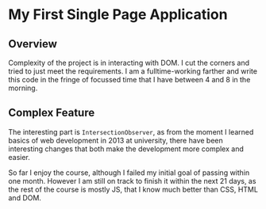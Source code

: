 # My First Single Page Application

## Overview

Complexity of the project is in interacting with DOM.
I cut the corners and tried to just meet the requirements.
I am a fulltime-working farther and write this code in the fringe of focussed time that I have between 4 and 8 in the morning.

## Complex Feature

The interesting part is `IntersectionObserver`, as from the moment I learned basics of web development in 2013 at university, there have been interesting changes that both make the development more complex and easier.

So far I enjoy the course, although I failed my initial goal of passing within one month.
However I am still on track to finish it within the next 21 days, as the rest of the course is mostly JS, that I know much better than CSS, HTML and DOM.
